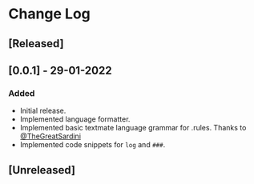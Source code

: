 # Change Log

## [Released]

## [0.0.1] - 29-01-2022
### Added
- Initial release.
- Implemented language formatter.
- Implemented basic textmate language grammar for .rules. Thanks to [@TheGreatSardini](https://github.com/TheGreatSardini/ibm_rules_extension)
- Implemented code snippets for `log` and `###`.

## [Unreleased]



